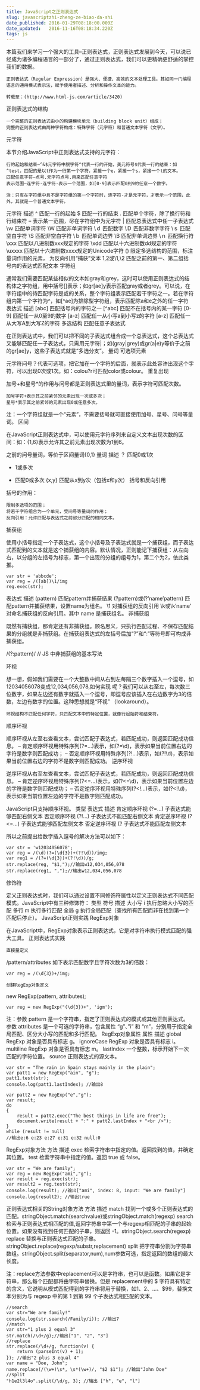 ```yaml
---
title: JavaScript之正则表达式
slug: javascriptzhi-zheng-ze-biao-da-shi
date_published: 2016-01-29T08:18:00.000Z
date_updated:   2016-11-16T08:18:34.220Z
tags: js
---
```


本篇我们来学习一个强大的工具–正则表达式，正则表达式发展到今天，可以说已经成为诸多编程语言的一部分了，通过正则表达式，我们可以更精确更舒适的掌控我们的数据。

    正则表达式（Regular Expression）是强大、便捷、高效的文本处理工具。其如同一门编程语言的通用模式表示法，赋予使用者描述、分析和操作文本的能力。

    转载至：(http://www.html-js.com/article/3420)

正则表达式的结构

    一个完整的正则表达式由小的构建模块单元（building block unit）组成；
    完整的正则表达式由两种字符构成：特殊字符（元字符）和普通文本字符（文字）。

元字符

本节介绍JavaScript中正则表达式支持的元字符：

    行的起始和结束–^&$元字符中脱字符^代表一行的开始，美元符号$代表一行的结束：如^test，匹配的是以t作为一行第一个字符，紧接一个e，紧接一个s，紧接一个t的文本。
    匹配任意字符–点号.元字符点号.用来匹配任意字符
    表示范围–连字符-连字符-表示一个范围，如[0-9]表示匹配0到9的任意一个数字。

    注：只有在字符组中且不是字符组的第一个字符时，连字符-才是元字符，才表示一个范围，此外，其就是一个普通文本字符。

元字符 	描述
^ 	匹配一行的起始
$ 	匹配一行的结束
. 	匹配单个字符，除了换行符和行结束符
– 	表示某一范围，尽在字符组中为元字符
| 	匹配总表达式中任一子表达式
\ｗ 	匹配单词字符
\Ｗ 	匹配非单词字符
\ｄ 	匹配数字
\Ｄ 	匹配非数字字符
\ｓ 	匹配空白字符
\S 	匹配非空白字符
\ｂ 	匹配单词边界
\B 	匹配非单词边界
\ｎ 	匹配换行符
\xxx 	匹配以八进制数xxx规定的字符
\xdd 	匹配以十六进制数dd规定的字符
\uxxxx 	匹配以十六进制数xxxx规定的Unicode字符
() 	限定多选结构的范围，标注量词作用的元素， 为反向引用“捕获”文本
$1,$2或\1,\2 	匹配之前的第一、第二组括号内的表达式匹配文本
字符组

通常我们需要匹配某些相似的文本如gray和grey，这时可以使用正则表达式的结构体之字符组，用中括号[]表示；如gr[ae]y表示匹配gray或者grey。可以说，在字符组中的待匹配字符是或的关系，整个字符组表示匹配若干字符之一。若在字符组内第一个字符为^，如[^ae]为排除型字符组，表示匹配除a和e之外的任一字符
表达式 	描述
[abc] 	匹配括号内的字符之一
[^abc] 	匹配不在括号内的某一字符
[0-9] 	匹配任一从0至9的数字
[a-z] 	匹配任一从小写a到小写z的字符
[a-z] 	匹配任一从大写A到大写Z的字符
多选结构
匹配任意子表达式

在正则表达式中，我们可以把不同的子表达式组合成一个总表达式，这个总表达式又能够匹配任一子表达式，只需用元字符|；如(gray|grey)或gr(a|e)y等价于之前的gr[ae]y，这些子表达式就是“多选分支”。
量词
可选项元素

元字符问号？代表可选项，把它加在一个字符的后面，就表示此处容许出现这个字符，可以出现0次或1次。如：colou?r可匹配color或colour。
重复出现

加号+和星号*的作用与问号都是正则表达式里的量词，表示字符可匹配次数。

    加号字符+表示其之前紧邻的元素出现一次或多次；
    星号*表示其之前紧邻的元素出现0或任意多次。

注：一个字符组就是一个“元素”，不需要括号就可直接使用加号、星号、问号等量词。
区间

在JavaScript正则表达式中，可以使用元字符序列来自定义文本出现次数的区间：如：{1,6}表示允许其之前元素出现次数为1到6。

之前的问号量词，等价于区间量词{0,1}
量词 	描述
？ 	匹配0或1次
+ 	1或多次
* 	匹配0或多次
{x,y} 	匹配从x到y次（包括x和y次）
括号和反向引用

括号的作用：

    限制多选项的范围；
    将若干字符组合为一个单元，受问号等量词的作用；
    反向引用：允许匹配与表达式之前部分匹配的相同文本。

捕获组

使用小括号指定一个子表达式，这个小括号及子表达式就是一个捕获组，而子表达式匹配到的文本就是这个捕获组的内容。默认情况，正则能记下捕获组：从左向右，以分组的左括号为标志，第一个出现的分组的组号为1，第二个为2，依此类推。

    var str = 'abbcde';
    var reg = /([ab])\1/img
    reg.exec(str);

表达式 	描述
(pattern) 	匹配pattern并捕获结果
(?pattern)或(?’name’pattern) 	匹配pattern并捕获结果，设置name为组名。
\1 	对捕获组的反向引用
\k或\k’name’ 	对命名捕获组的反向引用。其中 name 是捕获组名。
非捕获组

既然有捕获组，那肯定还有非捕获组。顾名思义，只执行匹配过程、不保存匹配结果的分组就是非捕获组。在捕获组表达式的左括号后加“?”和“:”等符号即可构成非捕获组。

/(?:pattern)/ // JS 中非捕获组的基本写法

环视

想一想，假如我们需要在一个大整数中间从右到左每隔三个数字插入一个逗号，如12034056078变成12,034,056,078,如何实现 呢？我们可以从右至左，每次数三位数字，如果左边还有数字就插入一个逗号，即逗号应该插入在右边数字为3的倍数，左边有数字的位置。这种思想就是“环视” （lookaround）。

    环视结构不匹配任何字符，只匹配文本中的特定位置，就像行起始符和结束符。

顺序环视

顺序环视从左至右查看文本，尝试匹配子表达式，若匹配成功，则返回匹配成功信息。 – 肯定顺序环视用特殊序列(?=…)表示，如(?=\d)，表示如果当前位置右边的字符是数字则匹配成功； – 否定顺序环视用特殊序列(?!…)表示，如(?!\d)，表示如果当前位置右边的字符不是数字则匹配成功。
逆序环视

逆序环视从右至左查看文本，尝试匹配子表达式，若匹配成功，则返回匹配成功信息。 – 肯定逆序环视用特殊序列(?<=…)表示，如(?<=\d)，表示如果当前位置左边的字符是数字则匹配成功； – 否定逆序环视用特殊序列(?<!…)表示，如(?<!\d)，表示如果当前位置左边的字符不是数字则匹配成功。

JavaScript只支持顺序环视。
类型 	表达式 	描述
肯定顺序环视 	(?=…) 	子表达式能够匹配右侧文本
否定顺序环视 	(?!…) 	子表达式不能匹配右侧文本
肯定逆序环视 	(?<=…) 	子表达式能够匹配左侧文本
否定逆序环视 	(? 	子表达式不能匹配左侧文本

所以之前提出给数字插入逗号的解决方法可以如下：

    var str = 'w12034056078';
    var reg = /(\d)(?=(\d{3})+(?!\d))/img;
    var reg1 = /(?=(\d{3})+(?!\d))/g;
    str.replace(reg, "$1,");//输出w12,034,056,078
    str.replace(reg1, ",");//输出w12,034,056,078

修饰符

定义正则表达式时，我们可以通过设置不同修饰符属性以定义正则表达式不同匹配模式。JavaScript中有三种修饰符：
类型 	符号 	描述
大小写 	i 	执行忽略大小写的匹配
多行 	m 	执行多行匹配
全局 	g 	执行全局匹配（查找所有匹配而非在找到第一个匹配后停止）。
JavaScript正则实践
RegExp对象

在JavaScript中，RegExp对象表示正则表达式，它是对字符串执行模式匹配的强大工具。
正则表达式实践

    直接量定义

/pattern/attributes 如下表示匹配数字且字符次数为3的倍数：

    var reg = /(\d{3})+/img;

    创建RegExp对象定义

new RegExp(pattern, attributes);

    var reg = new RegExp("(\d{3})+", 'igm');

注：参数 pattern 是一个字符串，指定了正则表达式的模式或其他正则表达式。 参数 attributes 是一个可选的字符串，包含属性 “g”、”i” 和 “m”，分别用于指定全局匹配、区分大小写的匹配和多行匹配。
RegExp对象属性
属性 	描述
global 	RegExp 对象是否具有标志 g。
ignoreCase 	RegExp 对象是否具有标志 i。
multiline 	RegExp 对象是否具有标志 m。
lastIndex 	一个整数，标示开始下一次匹配的字符位置。
source 	正则表达式的源文本。

    var str = "The rain in Spain stays mainly in the plain";
    var patt1 = new RegExp("ain", "g");
    patt1.test(str);
    console.log(patt1.lastIndex); //输出8

    var patt2 = new RegExp("e","g");
    var result;
    do
    {
        result = patt2.exec("The best things in life are free");
        document.write(result + ":" + patt2.lastIndex + "<br />");
    }
    while (result != null) 
    //输出e:6 e:23 e:27 e:31 e:32 null:0

RegExp对象方法
方法 	描述
exec 	检索字符串中指定的值。返回找到的值，并确定其位置。
test 	检索字符串中指定的值。返回 true 或 false。

    var str = "We are family"; 
    var reg = new RegExp("ami","g");
    var result = reg.exec(str);
    var result2 = reg.test(str);
    console.log(result); //输出["ami", index: 8, input: "We are family"]
    console.log(result2); //输出true

正则表达式相关的String对象方法
方法 	描述
match 	找到一个或多个正则表达式的匹配。stringObject.match(searchvalue)或stringObject.match(regexp)
search 	检索与正则表达式相匹配的值,返回字符串中第一个与regexp相匹配的子串的起始位置。如果没有找到任何匹配的子串，则返回 -1。stringObject.search(regexp)
replace 	替换与正则表达式匹配的子串。stringObject.replace(regexp/substr,replacement)
split 	把字符串分割为字符串数组。stringObject.split(separator,num),num参数可选，指定返回的数组的最大长度。

注：replace方法参数中replacement可以是字符串，也可以是函数。如果它是字符串，那么每个匹配都将由字符串替换。但是 replacement中的 $ 字符具有特定的含义，它说明从模式匹配得到的字符串将用于替换，如$1、$2、…、$99，替换文本分别为与 regexp 中的第 1 到第 99 个子表达式相匹配的文本。

    //search
    var str="We are family!"
    console.log(str.search(/Family/i)); //输出7
    //match
    var str="1 plus 2 equal 3"
    str.match(/\d+/g);//输出["1", "2", "3"]
    //replace
    str.replace(/\d+/g, function(v) {
        return (parseInt(v) + 1);
    }); //输出"2 plus 3 equal 4"
    var name = "Doe, John";
    name.replace(/(\w+)\s*, \s*(\w+)/, "$2 $1"); //输出"John Doe"
    //split
    "h1e2l3l4o".split(/\d/g, 3); //输出 ["h", "e", "l"]
